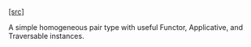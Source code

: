 [[src]](https://github.com/ghc/ghc/tree/master/compiler/utils/Pair.hs)

A simple homogeneous pair type with useful Functor, Applicative, and
Traversable instances.
